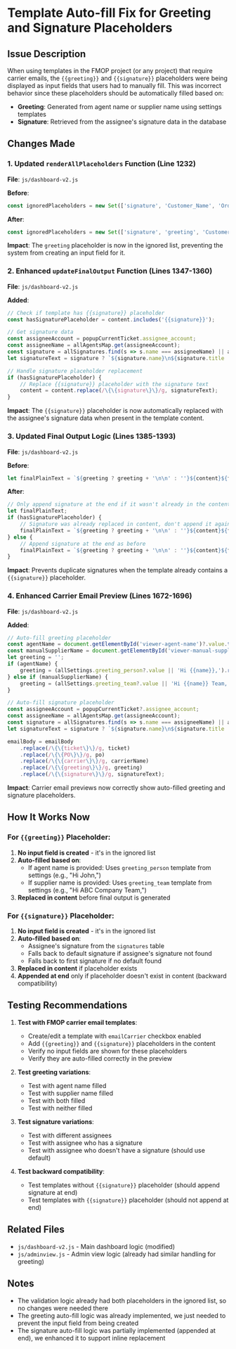 # Template Auto-fill Fix for Greeting and Signature Placeholders

## Issue Description
When using templates in the FMOP project (or any project) that require carrier emails, the `{{greeting}}` and `{{signature}}` placeholders were being displayed as input fields that users had to manually fill. This was incorrect behavior since these placeholders should be automatically filled based on:
- **Greeting**: Generated from agent name or supplier name using settings templates
- **Signature**: Retrieved from the assignee's signature data in the database

## Changes Made

### 1. Updated `renderAllPlaceholders` Function (Line 1232)
**File**: `js/dashboard-v2.js`

**Before**:
```javascript
const ignoredPlaceholders = new Set(['signature', 'Customer_Name', 'Order_Number', 'Brand']);
```

**After**:
```javascript
const ignoredPlaceholders = new Set(['signature', 'greeting', 'Customer_Name', 'Order_Number', 'Brand']);
```

**Impact**: The `greeting` placeholder is now in the ignored list, preventing the system from creating an input field for it.

### 2. Enhanced `updateFinalOutput` Function (Lines 1347-1360)
**File**: `js/dashboard-v2.js`

**Added**:
```javascript
// Check if template has {{signature}} placeholder
const hasSignaturePlaceholder = content.includes('{{signature}}');

// Get signature data
const assigneeAccount = popupCurrentTicket.assignee_account;
const assigneeName = allAgentsMap.get(assigneeAccount);
const signature = allSignatures.find(s => s.name === assigneeName) || allSignatures.find(s => s.isDefault) || allSignatures[0];
let signatureText = signature ? `${signature.name}\n${signature.title || ''}\n${signature.department || ''}`.trim() : '';

// Handle signature placeholder replacement
if (hasSignaturePlaceholder) {
    // Replace {{signature}} placeholder with the signature text
    content = content.replace(/\{\{signature\}\}/g, signatureText);
}
```

**Impact**: The `{{signature}}` placeholder is now automatically replaced with the assignee's signature data when present in the template content.

### 3. Updated Final Output Logic (Lines 1385-1393)
**File**: `js/dashboard-v2.js`

**Before**:
```javascript
let finalPlainText = `${greeting ? greeting + '\n\n' : ''}${content}${footerText ? `\n\n${footerText}` : ''}\n\nBest regards,\n${signatureText}`;
```

**After**:
```javascript
// Only append signature at the end if it wasn't already in the content as a placeholder
let finalPlainText;
if (hasSignaturePlaceholder) {
    // Signature was already replaced in content, don't append it again
    finalPlainText = `${greeting ? greeting + '\n\n' : ''}${content}${footerText ? `\n\n${footerText}` : ''}`;
} else {
    // Append signature at the end as before
    finalPlainText = `${greeting ? greeting + '\n\n' : ''}${content}${footerText ? `\n\n${footerText}` : ''}\n\nBest regards,\n${signatureText}`;
}
```

**Impact**: Prevents duplicate signatures when the template already contains a `{{signature}}` placeholder.

### 4. Enhanced Carrier Email Preview (Lines 1672-1696)
**File**: `js/dashboard-v2.js`

**Added**:
```javascript
// Auto-fill greeting placeholder
const agentName = document.getElementById('viewer-agent-name')?.value.trim() || '';
const manualSupplierName = document.getElementById('viewer-manual-supplier-name')?.value.trim() || '';
let greeting = '';
if (agentName) {
    greeting = (allSettings.greeting_person?.value || 'Hi {{name}},').replace('{{name}}', toTitleCase(agentName));
} else if (manualSupplierName) {
    greeting = (allSettings.greeting_team?.value || 'Hi {{name}} Team,').replace('{{name}}', cleanSupplierName(manualSupplierName));
}

// Auto-fill signature placeholder
const assigneeAccount = popupCurrentTicket?.assignee_account;
const assigneeName = allAgentsMap.get(assigneeAccount);
const signature = allSignatures.find(s => s.name === assigneeName) || allSignatures.find(s => s.isDefault) || allSignatures[0];
let signatureText = signature ? `${signature.name}\n${signature.title || ''}\n${signature.department || ''}`.trim() : '';

emailBody = emailBody
    .replace(/\{\{ticket\}\}/g, ticket)
    .replace(/\{\{PO\}\}/g, po)
    .replace(/\{\{carrier\}\}/g, carrierName)
    .replace(/\{\{greeting\}\}/g, greeting)
    .replace(/\{\{signature\}\}/g, signatureText);
```

**Impact**: Carrier email previews now correctly show auto-filled greeting and signature placeholders.

## How It Works Now

### For `{{greeting}}` Placeholder:
1. **No input field is created** - it's in the ignored list
2. **Auto-filled based on**:
   - If agent name is provided: Uses `greeting_person` template from settings (e.g., "Hi John,")
   - If supplier name is provided: Uses `greeting_team` template from settings (e.g., "Hi ABC Company Team,")
3. **Replaced in content** before final output is generated

### For `{{signature}}` Placeholder:
1. **No input field is created** - it's in the ignored list
2. **Auto-filled based on**:
   - Assignee's signature from the `signatures` table
   - Falls back to default signature if assignee's signature not found
   - Falls back to first signature if no default found
3. **Replaced in content** if placeholder exists
4. **Appended at end** only if placeholder doesn't exist in content (backward compatibility)

## Testing Recommendations

1. **Test with FMOP carrier email templates**:
   - Create/edit a template with `emailCarrier` checkbox enabled
   - Add `{{greeting}}` and `{{signature}}` placeholders in the content
   - Verify no input fields are shown for these placeholders
   - Verify they are auto-filled correctly in the preview

2. **Test greeting variations**:
   - Test with agent name filled
   - Test with supplier name filled
   - Test with both filled
   - Test with neither filled

3. **Test signature variations**:
   - Test with different assignees
   - Test with assignee who has a signature
   - Test with assignee who doesn't have a signature (should use default)

4. **Test backward compatibility**:
   - Test templates without `{{signature}}` placeholder (should append signature at end)
   - Test templates with `{{signature}}` placeholder (should not append at end)

## Related Files
- `js/dashboard-v2.js` - Main dashboard logic (modified)
- `js/adminview.js` - Admin view logic (already had similar handling for greeting)

## Notes
- The validation logic already had both placeholders in the ignored list, so no changes were needed there
- The greeting auto-fill logic was already implemented, we just needed to prevent the input field from being created
- The signature auto-fill logic was partially implemented (appended at end), we enhanced it to support inline replacement

